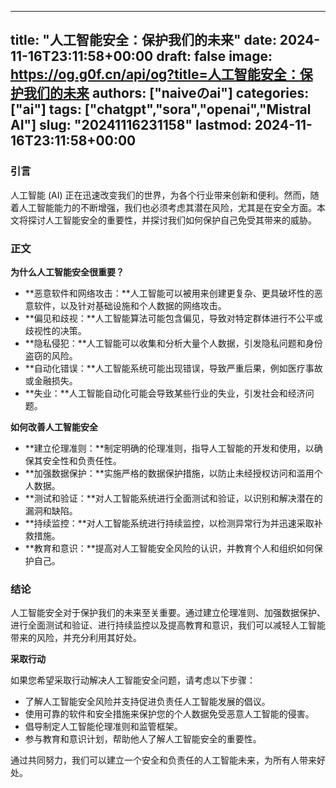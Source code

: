 
---
title: "人工智能安全：保护我们的未来"
date: 2024-11-16T23:11:58+00:00
draft: false
image: https://og.g0f.cn/api/og?title=人工智能安全：保护我们的未来
authors: ["naiveのai"]
categories: ["ai"]
tags: ["chatgpt","sora","openai","Mistral AI"]
slug: "20241116231158"
lastmod: 2024-11-16T23:11:58+00:00
---
### 引言

人工智能 (AI) 正在迅速改变我们的世界，为各个行业带来创新和便利。然而，随着人工智能能力的不断增强，我们也必须考虑其潜在风险，尤其是在安全方面。本文将探讨人工智能安全的重要性，并探讨我们如何保护自己免受其带来的威胁。

### 正文

**为什么人工智能安全很重要？**

* **恶意软件和网络攻击：**人工智能可以被用来创建更复杂、更具破坏性的恶意软件，以及针对基础设施和个人数据的网络攻击。
* **偏见和歧视：**人工智能算法可能包含偏见，导致对特定群体进行不公平或歧视性的决策。
* **隐私侵犯：**人工智能可以收集和分析大量个人数据，引发隐私问题和身份盗窃的风险。
* **自动化错误：**人工智能系统可能出现错误，导致严重后果，例如医疗事故或金融损失。
* **失业：**人工智能自动化可能会导致某些行业的失业，引发社会和经济问题。

**如何改善人工智能安全**

* **建立伦理准则：**制定明确的伦理准则，指导人工智能的开发和使用，以确保其安全性和负责任性。
* **加强数据保护：**实施严格的数据保护措施，以防止未经授权访问和滥用个人数据。
* **测试和验证：**对人工智能系统进行全面测试和验证，以识别和解决潜在的漏洞和缺陷。
* **持续监控：**对人工智能系统进行持续监控，以检测异常行为并迅速采取补救措施。
* **教育和意识：**提高对人工智能安全风险的认识，并教育个人和组织如何保护自己。

### 结论

人工智能安全对于保护我们的未来至关重要。通过建立伦理准则、加强数据保护、进行全面测试和验证、进行持续监控以及提高教育和意识，我们可以减轻人工智能带来的风险，并充分利用其好处。

**采取行动**

如果您希望采取行动解决人工智能安全问题，请考虑以下步骤：

* 了解人工智能安全风险并支持促进负责任人工智能发展的倡议。
* 使用可靠的软件和安全措施来保护您的个人数据免受恶意人工智能的侵害。
* 倡导制定人工智能伦理准则和监管框架。
* 参与教育和意识计划，帮助他人了解人工智能安全的重要性。

通过共同努力，我们可以建立一个安全和负责任的人工智能未来，为所有人带来好处。